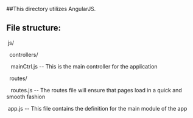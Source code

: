 ##This directory utilizes AngularJS. 

## File structure:
&nbsp;js/

&nbsp;&nbsp;controllers/

&nbsp;&nbsp;&nbsp;mainCtrl.js -- This is the main controller for the application

&nbsp;&nbsp;routes/

&nbsp;&nbsp;&nbsp;routes.js -- The routes file will ensure that pages load in a quick and smooth fashion

&nbsp;app.js -- This file contains the definition for the main module of the app 

